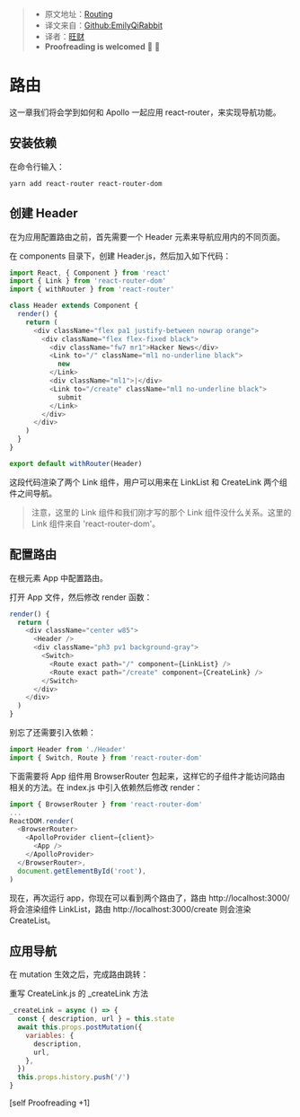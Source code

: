 > * 原文地址：[Routing](https://www.howtographql.com/react-apollo/4-routing/)
> * 译文来自：[Github:EmilyQiRabbit](https://github.com/EmilyQiRabbit/GraphQLTranslation)
> * 译者：[旺财](https://github.com/EmilyQiRabbit)
> * **Proofreading is welcomed** 🙋 🎉

# 路由

这一章我们将会学到如何和 Apollo 一起应用 react-router，来实现导航功能。

## 安装依赖

在命令行输入：

```
yarn add react-router react-router-dom
```

## 创建 Header

在为应用配置路由之前，首先需要一个 Header 元素来导航应用内的不同页面。

在 components 目录下，创建 Header.js，然后加入如下代码：

```JavaScript
import React, { Component } from 'react'
import { Link } from 'react-router-dom'
import { withRouter } from 'react-router'

class Header extends Component {
  render() {
    return (
      <div className="flex pa1 justify-between nowrap orange">
        <div className="flex flex-fixed black">
          <div className="fw7 mr1">Hacker News</div>
          <Link to="/" className="ml1 no-underline black">
            new
          </Link>
          <div className="ml1">|</div>
          <Link to="/create" className="ml1 no-underline black">
            submit
          </Link>
        </div>
      </div>
    )
  }
}

export default withRouter(Header)
```

这段代码渲染了两个 Link 组件，用户可以用来在 LinkList 和 CreateLink 两个组件之间导航。

> 注意，这里的 Link 组件和我们刚才写的那个 Link 组件没什么关系。这里的 Link 组件来自 'react-router-dom'。

## 配置路由 

在根元素 App 中配置路由。

打开 App 文件，然后修改 render 函数：

```JavaScript
render() {
  return (
    <div className="center w85">
      <Header />
      <div className="ph3 pv1 background-gray">
        <Switch>
          <Route exact path="/" component={LinkList} />
          <Route exact path="/create" component={CreateLink} />
        </Switch>
      </div>
    </div>
  )
}
```

别忘了还需要引入依赖：

```JavaScript
import Header from './Header'
import { Switch, Route } from 'react-router-dom'
```

下面需要将 App 组件用 BrowserRouter 包起来，这样它的子组件才能访问路由相关的方法。在 index.js 中引入依赖然后修改 render：

```JavaScript
import { BrowserRouter } from 'react-router-dom'
...
ReactDOM.render(
  <BrowserRouter>
    <ApolloProvider client={client}>
      <App />
    </ApolloProvider>
  </BrowserRouter>,
  document.getElementById('root'),
)
```

现在，再次运行 app，你现在可以看到两个路由了，路由 http://localhost:3000/ 将会渲染组件 LinkList，路由 http://localhost:3000/create 则会渲染 CreateList。

## 应用导航

在 mutation 生效之后，完成路由跳转：

重写 CreateLink.js 的 _createLink 方法

```JavaScript
_createLink = async () => {
  const { description, url } = this.state
  await this.props.postMutation({
    variables: {
      description,
      url,
    },
  })
  this.props.history.push('/')
}
```

[self Proofreading +1]
